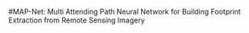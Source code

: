 #MAP-Net: Multi Attending Path Neural Network for Building Footprint Extraction from Remote Sensing Imagery
